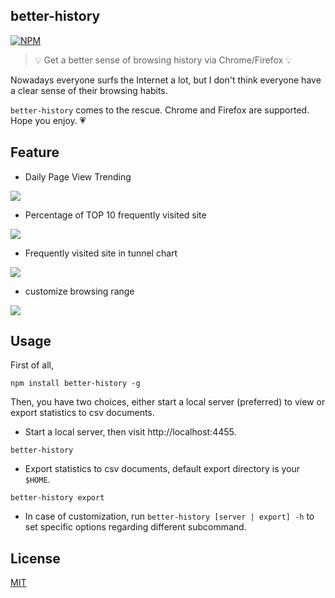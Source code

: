 ## better-history

[![NPM](https://nodei.co/npm/better-history.png?downloads=true&downloadRank=true&stars=true)](https://nodei.co/npm/better-history/)

> 💡 Get a better sense of browsing history via Chrome/Firefox 💡

Nowadays everyone surfs the Internet a lot, but I don't think everyone have a clear sense of their browsing habits.

`better-history` comes to the rescue. Chrome and Firefox are supported. Hope you enjoy. 💗

## Feature

- Daily Page View Trending

![](https://raw.githubusercontent.com/jiacai2050/better-history/master/screenshots/line_chart.png)

- Percentage of TOP 10 frequently visited site

![](https://raw.githubusercontent.com/jiacai2050/better-history/master/screenshots/pie_chart.png)

- Frequently visited site in tunnel chart

![](https://raw.githubusercontent.com/jiacai2050/better-history/master/screenshots/tunnel_chart.png)

- customize browsing range

![](https://raw.githubusercontent.com/jiacai2050/better-history/master/screenshots/daterange.png)


## Usage

First of all,

```        
npm install better-history -g
```

Then, you have two choices, either start a local server (preferred) to view or export statistics to csv documents.

- Start a local server, then visit http://localhost:4455.
```
better-history
```

- Export statistics to csv documents, default export directory is your `$HOME`.
```
better-history export
```

- In case of customization, run `better-history [server | export] -h` to set specific options regarding different subcommand.

## License

[MIT](http://liujiacai.net/license/MIT.html?year=2016)
